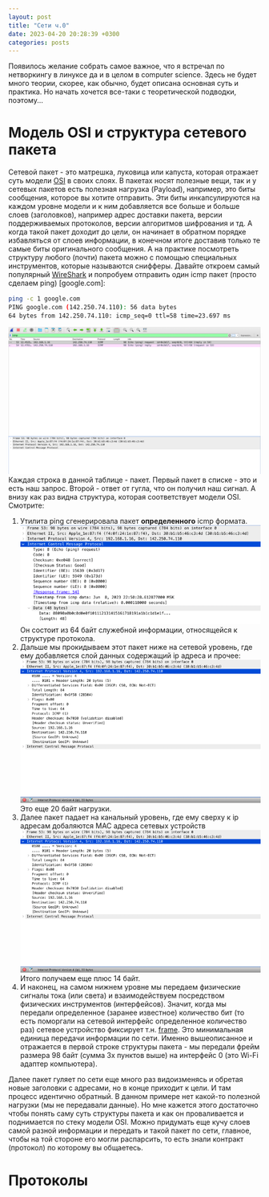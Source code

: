```yaml
---
layout: post
title: "Сети ч.0"
date: 2023-04-20 20:28:39 +0300
categories: posts
---
```


Появилось желание собрать самое важное, что я встречал по нетворкингу в линуксе да и в целом в computer science.
Здесь не будет много теории, скорее, как обычно, будет описана основная суть и практика. Но начать хочется все-таки
с теоретической подводки, поэтому...

# Модель OSI и структура сетевого пакета
Сетевой пакет - это матрешка, луковица или капуста, которая отражает суть модели [OSI](https://ru.wikipedia.org/wiki/Сетевая_модель_OSI) в своих слоях.
В пакетах носят полезные вещи, так и у сетевых пакетов есть полезная нагрузка (Payload), например, это биты сообщения, которое вы хотите отправить.
Эти биты инкапсулируются на каждом уровне модели и к ним добавляется все больше и больше слоев (заголовков), например адрес доставки пакета, версии поддерживаемых протоколов,
версии алгоритмов шифрования и тд. А когда такой пакет доходит до цели, он начинает в обратном порядке избавляться от слоев информации, в конечном итоге доставив
только те самые биты оригинального сообщения. А на практике посмотреть структуру любого (почти) пакета можно с помощью
специальных инструментов, которые называются снифферы. Давайте откроем самый популярный [WireShark](https://www.wireshark.org)
и попробуем отправить один icmp пакет (просто сделаем ping) [google.com]:
```bash
ping -c 1 google.com
PING google.com (142.250.74.110): 56 data bytes
64 bytes from 142.250.74.110: icmp_seq=0 ttl=58 time=23.697 ms
```
![alt text](../../images/posts/network/wireshark.png)
Каждая строка в данной таблице - пакет. Первый пакет в списке - это и есть наш запрос. Второй - ответ от гугла, что он получил наш сигнал.
А внизу как раз видна структура, которая соответствует модели OSI. Смотрите:
1. Утилита ping сгенерировала пакет **определенного** icmp формата. ![alt text](../../images/posts/network/icmp.png)
Он состоит из 64 байт служебной информации, относящейся к структуре протокола.
2. Дальше мы прокидываем этот пакет ниже на сетевой уровень, где ему добавляется слой данных содержащий ip адреса и прочее:
![alt text](../../images/posts/network/icmp1.png) Это еще 20 байт нагрузки.
3. Далее пакет падает на канальный уровень, где ему сверху к ip адресам добаляются MAC адреса сетевых устройств ![alt text](../../images/posts/network/icmp1.png)
Итого получаем еще плюс 14 байт. 
4. И наконец, на самом нижнем уровне мы передаем физические сигналы тока (или света) и взаимодействуем посредством физических инструментов
(интерфейсов). Значит, когда мы передали определенное (заранее известное) количество бит (то есть поморгали на сетевой интерфейс 
определенное количество раз) сетевое устройство фиксирует т.н. [frame](https://dot11ap.wordpress.com/ieee-802-11-frame-format-vs-ieee-802-3-frame-format/). 
Это минимальная единица передачи информации по сети. Именно вышеописанное и отражается в первой строке структуры пакета - 
мы передали фрейм размера 98 байт (сумма 3х пунктов выше) на интерфейс 0 (это Wi-Fi адаптер компьютера).

Далее пакет гуляет по сети еще много раз видоизменясь и обретая новые заголовки с адресами, но в конце приходит к цели.
И там процесс идентично обратный. В данном примере нет какой-то полезной нагрузки (мы не передавали данные). Но мне кажется
этого достаточно чтобы понять саму суть структуры пакета и как он проваливается и поднимается по стеку модели OSI. Можно придумать 
еще кучу слоев самой разной информации и передать и такой пакет по сети, главное, чтобы на той стороне его могли распарсить, то есть
знали контракт (протокол) по которому вы общаетесь.

# Протоколы





